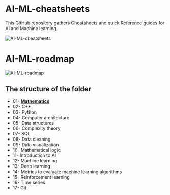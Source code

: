 # AI-ML-cheatsheets

This GitHub repository gathers Cheatsheets and quick Reference guides for AI and Machine learning.

![AI-ML-cheatsheets](https://github.com/SamBelkacem/AI-ML-cheatsheets/blob/main/AI-ML-cheatsheets.png)

# AI-ML-roadmap

![AI-ML-roadmap](https://github.com/SamBelkacem/AI-ML-cheatsheets/blob/main/AI%20roadmap.png)

## The structure of the folder

- 01- [**Mathematics**](https://github.com/SamBelkacem/AI-ML-cheatsheets/tree/main/01-%20Mathematics)<br>
- 02- C++
- 03- Python
- 04- Computer architecture
- 05- Data structures
- 06- Complexity theory
- 07- SQL
- 08- Data cleaning
- 09- Data visualization
- 10- Mathematical logic
- 11- Introduction to AI
- 12- Machine learning
- 13- Deep learning
- 14- Metrics to evaluate machine learning algorithms
- 15- Reinforcement learning
- 16- Time series
- 17- Git
